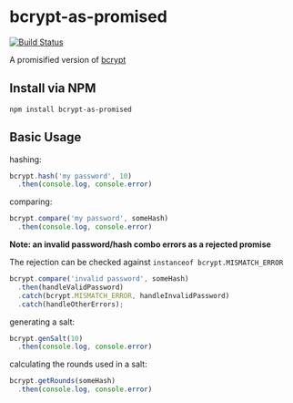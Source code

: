 bcrypt-as-promised
==================

[![Build Status](https://travis-ci.org/iceddev/bcrypt-as-promised.svg?branch=master)](https://travis-ci.org/iceddev/bcrypt-as-promised)

A promisified version of [bcrypt](https://github.com/ncb000gt/node.bcrypt.js)

## Install via NPM
```
npm install bcrypt-as-promised
```

## Basic Usage

hashing:
```js
bcrypt.hash('my password', 10)
  .then(console.log, console.error)
```

comparing:
```js
bcrypt.compare('my password', someHash)
  .then(console.log, console.error)
```

__Note: an invalid password/hash combo errors as a rejected promise__

The rejection can be checked against `instanceof bcrypt.MISMATCH_ERROR`

```js
bcrypt.compare('invalid password', someHash)
  .then(handleValidPassword)
  .catch(bcrypt.MISMATCH_ERROR, handleInvalidPassword)
  .catch(handleOtherErrors);
```

generating a salt:
```js
bcrypt.genSalt(10)
  .then(console.log, console.error)
```

calculating the rounds used in a salt:
```js
bcrypt.getRounds(someHash)
  .then(console.log, console.error)
```
